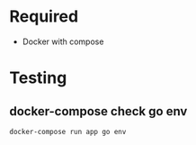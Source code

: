 
# Required
- Docker with compose

# Testing
## docker-compose check go env
```
docker-compose run app go env
```
